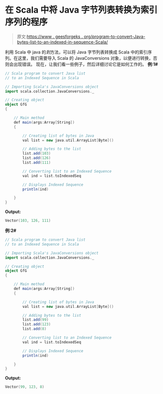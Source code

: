 # 在 Scala 中将 Java 字节列表转换为索引序列的程序

> 原文:[https://www . geesforgeks . org/program-to-convert-Java-bytes-list-to-an-indexed-in-sequence-Scala/](https://www.geeksforgeeks.org/program-to-convert-java-list-of-bytes-to-an-indexed-sequence-in-scala/)

利用 Scala 中 java 的*到*方法，可以将 Java 字节列表转换成 Scala 中的索引序列。在这里，我们需要导入 Scala 的 JavaConversions 对象，以便进行转换，否则会出现错误。
现在，让我们看一些例子，然后详细讨论它是如何工作的。
**例:1#**

```scala
// Scala program to convert Java list 
// to an Indexed Sequence in Scala

// Importing Scala's JavaConversions object
import scala.collection.JavaConversions._

// Creating object
object GfG
{ 

    // Main method
    def main(args:Array[String])
    {

        // Creating list of bytes in Java
        val list = new java.util.ArrayList[Byte]()

        // Adding bytes to the list
        list.add(103)
        list.add(126)
        list.add(111)

        // Converting list to an Indexed Sequence 
        val ind = list.toIndexedSeq

        // Displays Indexed Sequence
        println(ind)

    }
}
```

**Output:**

```scala
Vector(103, 126, 111)

```

**例:2#**

```scala
// Scala program to convert Java list 
// to an Indexed Sequence in Scala

// Importing Scala's JavaConversions object
import scala.collection.JavaConversions._

// Creating object
object GfG
{ 

    // Main method
    def main(args:Array[String])
    {

        // Creating list of bytes in Java
        val list = new java.util.ArrayList[Byte]()

        // Adding bytes to the list
        list.add(99)
        list.add(123)
        list.add(8)

        // Converting list to an Indexed Sequence 
        val ind = list.toIndexedSeq

        // Displays Indexed Sequence
        println(ind)

    }
}
```

**Output:**

```scala
Vector(99, 123, 8)

```